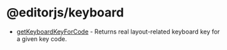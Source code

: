 # @editorjs/keyboard

- [getKeyboardKeyForCode](https://github.com/editor-js/utils/blob/main/packages/keyboard/src/getKeyboardKeyForCode.ts) - Returns real layout-related keyboard key for a given key code.